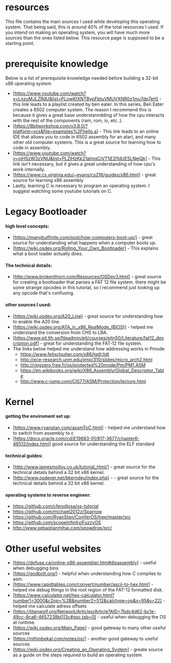 # resources
This file contains the main sources I used while developing this operating system. That being said, this is around 40% of the total resources I used. If you intend on making an operating system, you will have much more sources than the ones listed below. This resource page is supposed to be a starting point.

# prerequisite knowledge
Below is a list of prerequisite knowledge needed before building a 32-bit x86 operating system

- [https://www.youtube.com/watch?v=LnzuMJLZRdU&list=PLowKtXNTBypFbtuVMUVXNR0z1mu7dp7eH] - this link leads to a playlist created by ben eater. In this series, Ben Eater creates a 6502 computer system. The reason I recommend this is because it gives a great base understanndding of how the cpu interacts with the rest of the components (ram, rom, io, etc..).
- [https://8bitworkshop.com/v3.8.0/?platform=vcs&file=examples%2Fhello.a] - This link leads to an online IDE that allows you to code in 6502 assembly for an atari, and many other old computer systems. This is a great source for learning how to code in assembly.
- [https://www.youtube.com/watch?v=ojHSzW3zVNU&list=PLZlHzKk21aImqCiV71iE2I1dUE5LNejQk] - This link isn't necessary, but it gives a great understanding of how cpu's work internally. 
- [https://www.cs.virginia.edu/~evans/cs216/guides/x86.html] - great source for learning x86 assembly
- Lastly, learning C is necessary to program an operating system. I suggest watching some youtube tutorials on C.
# Legacy Bootloader
#### high level concepts:
- [https://manybutfinite.com/post/how-computers-boot-up/] - great source for understanding what happens when a computer boots up.
- [https://wiki.osdev.org/Rolling_Your_Own_Bootloader] - This explains what a boot loader actually does.
#### The technical details:
- [http://www.brokenthorn.com/Resources/OSDev3.html] - great source for creating a bootloader that parses a FAT 12 file system. there might be some strange opcodes in this tutorial, so I recommend just looking up any opcode that's confusing. 
#### other sources I used:
- [https://wiki.osdev.org/A20_Line] - great source for understanding how to enable the A20 line.
- [https://wiki.osdev.org/ATA_in_x86_RealMode_(BIOS)] - helped me understand the conversion from CHS to LBA.
- [https://www.eit.lth.se/fileadmin/eit/courses/eitn50/Literature/fat12_description.pdf] - great for  understanding the FAT-12 file system.
- The links below helped me understand how addressing works in Pmode
    - https://www.felixcloutier.com/x86/lgdt:lidt
    - http://ece-research.unm.edu/jimp/310/slides/micro_arch2.html
    - http://ringzero.free.fr/os/protected%20mode/Pm/PM1.ASM 
    - https://en.wikibooks.org/wiki/X86_Assembly/Global_Descriptor_Table
    - http://www.c-jump.com/CIS77/ASM/Protection/lecture.html

# Kernel
#### getting the enviroment set up:
- [https://www.ryanstan.com/assmToC.html] - helped me understand how to switch from assembly to c
- [https://docs.oracle.com/cd/E19683-01/817-3677/chapter6-46512/index.html] good source for understanding the ELF standard
#### technical guides:
- [http://www.jamesmolloy.co.uk/tutorial_html/] - great source for the technical details behind a 32 bit x86 kernel.
- [http://www.osdever.net/bkerndev/index.php] - - great source for the technical details behind a 32 bit x86 kernel.
#### operating systems to reverse engineer:
- https://github.com/cfenollosa/os-tutorial
- https://github.com/michael2012z/Sparrow
- https://github.com/RyanStan/ConiferOS/tree/master/src
- https://github.com/scopeInfinity/FuzzyOS
- http://www.sebastianmihai.com/snowdrop/src/

# Other useful websites
- [https://defuse.ca/online-x86-assembler.htm#disassembly] - useful when debugging bins
- [https://godbolt.org/] - helpful when understanding how C compiles to asm.
- [https://www.rapidtables.com/convert/number/ascii-to-hex.html] - helped me debug things in the root region of the FAT-12 formatted disk.
- [https://www.calculator.net/hex-calculator.html?number1=3000&c2op=%2B&number2=512&calctype=op&x=95&y=22] - helped me calculate adress offsets
- [https://titanwolf.org/Network/Articles/Article?AID=7bdc4d62-bc1e-49cc-8ca6-4657238b013c#gsc.tab=0] - useful when debugging the OS at runtime.
- [https://wiki.osdev.org/Main_Page] - good gateway to many other useful sources
- [https://nithinbekal.com/notes/os/] - another good gateway to useful sources
- [https://wiki.osdev.org/Creating_an_Operating_System] - greate source as a guide on the steps required to build an operating system
